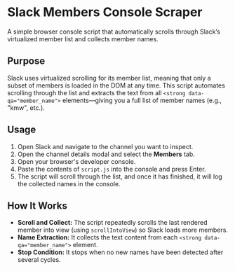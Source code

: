 # Slack Members Console Scraper

A simple browser console script that automatically scrolls through Slack’s virtualized member list and collects member names.

## Purpose

Slack uses virtualized scrolling for its member list, meaning that only a subset of members is loaded in the DOM at any time. This script automates scrolling through the list and extracts the text from all `<strong data-qa="member_name">` elements—giving you a full list of member names (e.g., "kmw", etc.).

## Usage

1. Open Slack and navigate to the channel you want to inspect.
2. Open the channel details modal and select the **Members** tab.
3. Open your browser's developer console.
4. Paste the contents of `script.js` into the console and press Enter.
5. The script will scroll through the list, and once it has finished, it will log the collected names in the console.

## How It Works

- **Scroll and Collect:** The script repeatedly scrolls the last rendered member into view (using `scrollIntoView`) so Slack loads more members.
- **Name Extraction:** It collects the text content from each `<strong data-qa="member_name">` element.
- **Stop Condition:** It stops when no new names have been detected after several cycles.
